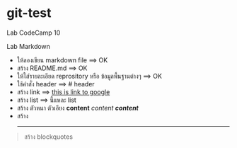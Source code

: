 # git-test
Lab CodeCamp 10

Lab Markdown

- ให้ลองเขียน markdown file ==> OK
- สร้าง README.md ==> OK
- ให้ใส่รายละเอียด reprository หรือ ข้อมูลพื้นฐานต่างๆ ==> OK
- ใช้คำสั่ง header ==> # header
- สร้าง link ==> [this is link to google](https://www.google.com/)
- สร้าง list ==> นี้แหละ list
- สร้าง ตัวหนา ตัวเอียง **content** *content* ***content***
- สร้าง <hr>
> สร้าง blockquotes


